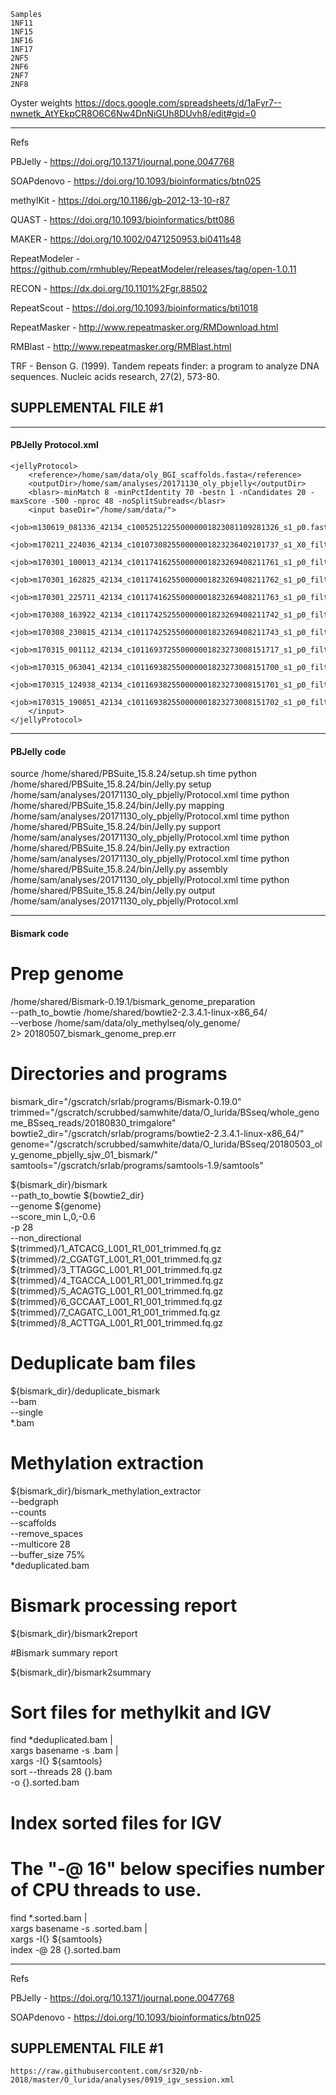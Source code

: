 
```
Samples
1NF11
1NF15
1NF16
1NF17
2NF5
2NF6
2NF7
2NF8
```

Oyster weights
https://docs.google.com/spreadsheets/d/1aFyr7--nwnetk_AtYEkpCR8O6C6Nw4DnNiGUh8DUvh8/edit#gid=0

---




Refs

PBJelly - https://doi.org/10.1371/journal.pone.0047768

SOAPdenovo - https://doi.org/10.1093/bioinformatics/btn025

methylKit - https://doi.org/10.1186/gb-2012-13-10-r87

QUAST - https://doi.org/10.1093/bioinformatics/btt086

MAKER - https://doi.org/10.1002/0471250953.bi0411s48

RepeatModeler - https://github.com/rmhubley/RepeatModeler/releases/tag/open-1.0.11

RECON - https://dx.doi.org/10.1101%2Fgr.88502

RepeatScout - https://doi.org/10.1093/bioinformatics/bti1018

RepeatMasker - http://www.repeatmasker.org/RMDownload.html

RMBlast - http://www.repeatmasker.org/RMBlast.html

TRF - Benson G. (1999). Tandem repeats finder: a program to analyze DNA sequences. Nucleic acids research, 27(2), 573-80.

## SUPPLEMENTAL FILE #1

---

#### PBJelly Protocol.xml
```
<jellyProtocol>
    <reference>/home/sam/data/oly_BGI_scaffolds.fasta</reference>  
    <outputDir>/home/sam/analyses/20171130_oly_pbjelly</outputDir>
    <blasr>-minMatch 8 -minPctIdentity 70 -bestn 1 -nCandidates 20 -maxScore -500 -nproc 48 -noSplitSubreads</blasr>
    <input baseDir="/home/sam/data/">
        <job>m130619_081336_42134_c100525122550000001823081109281326_s1_p0.fastq</job>
        <job>m170211_224036_42134_c101073082550000001823236402101737_s1_X0_filtered_subreads.fastq</job>
	<job>m170301_100013_42134_c101174162550000001823269408211761_s1_p0_filtered_subreads.fastq</job>
	<job>m170301_162825_42134_c101174162550000001823269408211762_s1_p0_filtered_subreads.fastq</job>
	<job>m170301_225711_42134_c101174162550000001823269408211763_s1_p0_filtered_subreads.fastq</job>
	<job>m170308_163922_42134_c101174252550000001823269408211742_s1_p0_filtered_subreads.fastq</job>
	<job>m170308_230815_42134_c101174252550000001823269408211743_s1_p0_filtered_subreads.fastq</job>
	<job>m170315_001112_42134_c101169372550000001823273008151717_s1_p0_filtered_subreads.fastq</job>
	<job>m170315_063041_42134_c101169382550000001823273008151700_s1_p0_filtered_subreads.fastq</job>
	<job>m170315_124938_42134_c101169382550000001823273008151701_s1_p0_filtered_subreads.fastq</job>
	<job>m170315_190851_42134_c101169382550000001823273008151702_s1_p0_filtered_subreads.fastq</job>
    </input>
</jellyProtocol>
```

---

#### PBJelly code

source /home/shared/PBSuite_15.8.24/setup.sh
time python /home/shared/PBSuite_15.8.24/bin/Jelly.py setup /home/sam/analyses/20171130_oly_pbjelly/Protocol.xml
time python /home/shared/PBSuite_15.8.24/bin/Jelly.py mapping /home/sam/analyses/20171130_oly_pbjelly/Protocol.xml
time python /home/shared/PBSuite_15.8.24/bin/Jelly.py support /home/sam/analyses/20171130_oly_pbjelly/Protocol.xml
time python /home/shared/PBSuite_15.8.24/bin/Jelly.py extraction /home/sam/analyses/20171130_oly_pbjelly/Protocol.xml
time python /home/shared/PBSuite_15.8.24/bin/Jelly.py assembly /home/sam/analyses/20171130_oly_pbjelly/Protocol.xml
time python /home/shared/PBSuite_15.8.24/bin/Jelly.py output /home/sam/analyses/20171130_oly_pbjelly/Protocol.xml



---


#### Bismark code

# Prep genome
/home/shared/Bismark-0.19.1/bismark_genome_preparation \
--path_to_bowtie /home/shared/bowtie2-2.3.4.1-linux-x86_64/ \
--verbose /home/sam/data/oly_methylseq/oly_genome/ \
2> 20180507_bismark_genome_prep.err

# Directories and programs

bismark_dir="/gscratch/srlab/programs/Bismark-0.19.0"
trimmed="/gscratch/scrubbed/samwhite/data/O_lurida/BSseq/whole_genome_BSseq_reads/20180830_trimgalore"
bowtie2_dir="/gscratch/srlab/programs/bowtie2-2.3.4.1-linux-x86_64/"
genome="/gscratch/scrubbed/samwhite/data/O_lurida/BSseq/20180503_oly_genome_pbjelly_sjw_01_bismark/"
samtools="/gscratch/srlab/programs/samtools-1.9/samtools"

${bismark_dir}/bismark \
--path_to_bowtie ${bowtie2_dir} \
--genome ${genome} \
--score_min L,0,-0.6 \
-p 28 \
--non_directional \
${trimmed}/1_ATCACG_L001_R1_001_trimmed.fq.gz \
${trimmed}/2_CGATGT_L001_R1_001_trimmed.fq.gz \
${trimmed}/3_TTAGGC_L001_R1_001_trimmed.fq.gz \
${trimmed}/4_TGACCA_L001_R1_001_trimmed.fq.gz \
${trimmed}/5_ACAGTG_L001_R1_001_trimmed.fq.gz \
${trimmed}/6_GCCAAT_L001_R1_001_trimmed.fq.gz \
${trimmed}/7_CAGATC_L001_R1_001_trimmed.fq.gz \
${trimmed}/8_ACTTGA_L001_R1_001_trimmed.fq.gz

# Deduplicate bam files

${bismark_dir}/deduplicate_bismark \
--bam \
--single \
*.bam

# Methylation extraction

${bismark_dir}/bismark_methylation_extractor \
--bedgraph \
--counts \
--scaffolds \
--remove_spaces \
--multicore 28 \
--buffer_size 75% \
*deduplicated.bam

# Bismark processing report

${bismark_dir}/bismark2report

#Bismark summary report

${bismark_dir}/bismark2summary

# Sort files for methylkit and IGV

find *deduplicated.bam | \
xargs basename -s .bam | \
xargs -I{} ${samtools} \
sort --threads 28 {}.bam \
-o {}.sorted.bam

# Index sorted files for IGV
# The "-@ 16" below specifies number of CPU threads to use.

find *.sorted.bam | \
xargs basename -s .sorted.bam | \
xargs -I{} ${samtools} \
index -@ 28 {}.sorted.bam

---

Refs

PBJelly - https://doi.org/10.1371/journal.pone.0047768

SOAPdenovo - https://doi.org/10.1093/bioinformatics/btn025

## SUPPLEMENTAL FILE #1


`https://raw.githubusercontent.com/sr320/nb-2018/master/O_lurida/analyses/0919_igv_session.xml`
